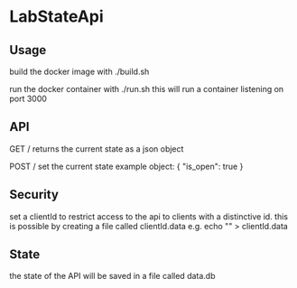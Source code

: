 # LabStateApi

## Usage

build the docker image with ./build.sh

run the docker container with ./run.sh this will run a container listening on port 3000

## API

GET /
  returns the current state as a json object

POST /
  set the current state
  example object: { "is_open": true }

## Security

set a clientId to restrict access to the api to clients with a distinctive id.
this is possible by creating a file called clientId.data
e.g. echo "<mygreatclientidhash>" > clientId.data

## State

the state of the API will be saved in a file called data.db